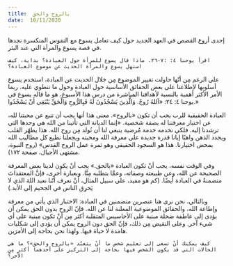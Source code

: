 ```yaml
---
title:  بالروح والحق
date:  10/11/2020
---
```


إحدى أروع القصص في العهد الجديد حول كيف تعامل يسوع مع النفوس المنكسرة نجدها في قصة يسوع والمرأة التي عند البئر.

`اقرأ يوحنا ٤: :٧-٢٦. ماذا قال يسوع للمرأة حول العبادة؟ بداية، كيف استهل يسوع والمرأة الحديث عن موضوع العبادة؟`

على الرغم مِن أنّها حاولت تغيير الموضوع مِن خلال الحديث عن العبادة، استخدم يسوع أسلوبها لإطلاعنا على بعض الحقائق الأساسية حول العبادة وحول ما تنطوي عليه. ربما الأمر الأكثر أهمية بالنسبة لأهدافنا المباشرة من درس هذا الأسبوع، هو ما قاله يسوع في يوحنا ٤: ٢٤: «اَللهُ رُوحٌ. وَالَّذِينَ يَسْجُدُونَ لَهُ فَبِالرُّوحِ وَالْحَقِّ يَنْبَغِي أَنْ يَسْجُدُوا.»

العبادة الحقيقية للرب يجب أن تكون «بالروح». معنى هذا أنها يجب أن تنبع عن محبتنا لله، عن اختبار معرفتنا له بصفة شخصية. «إنما الديانة التي تأتينا من الله هي وحدها التي ترشدنا إليه. فلكي نخدمه خدمة مُرضية ينبغي لنا أن نُولد مِن روح الله. هذا يطهّر القلب ويجدد الذهن واهبًا إيانا قدرة جديدة على معرفة الله ومحبته ويجعلنا نطيع كل مطاليب الله بمحض اختيارنا. هذا هو السجود الحقيقي وهو ثمرة عمل الروح القدس» (روح النبوة، مشتهى الأجيال، صفحة ١٧٢).

وفي الوقت نفسه، يجب أنْ تكون العبادة «بالحق.» يجب أنْ يكون لدينا بعض المعرفة الصحيحة عن الله، وعن طبيعته وصفاته، وعمَّا يتطلبه مِنَّا. وبعبارة أخرى، فإنَّ المعتقداتَ متضمنةٌ في العبادة أيضًا. (كم هو مفيد، على سبيل المثال، أنْ نعرف أنّنا نعبد اللهَ الذي لا يَحرِق الناس في الجحيم إلى الأبد.)

وبالتالي، نحن نرى هنا عنصرين متضمنين في العبادة: الاختبار الذي يأتي من معرفة وإطاعة الله، والحقائق الموضوعية المعلنة لنا عن الله. فإنّ الروح بدون الحق يمكن أن يؤدى إلى عاطفة ضحلة مبنية على الأحاسيس المتقلبة أكثر مِن أنْ تكون مبنية على أي شيء آخر. وعلى النقيض مِن ذلك، فإنّ الحق دون الروح يمكن أن يؤدي إلى شكليات هامدة لا حياة فيها. ولهذا نحن بحاجة إلى الأمرَين.

`كيف يمكنك أنْ تسعى إلى تعليم شخص ما أنْ يتعبّد «بالروح والحق»؟ ما هي الحالات التي قد يكون الشخص فيها بحاجة إلى التركيز على أحدهما أكثر مِن الآخر؟`